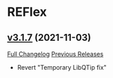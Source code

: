 # REFlex

## [v3.1.7](https://github.com/AcidWeb/REFlex/tree/v3.1.7) (2021-11-03)
[Full Changelog](https://github.com/AcidWeb/REFlex/compare/v3.1.6...v3.1.7) [Previous Releases](https://github.com/AcidWeb/REFlex/releases)

- Revert "Temporary LibQTip fix"  
